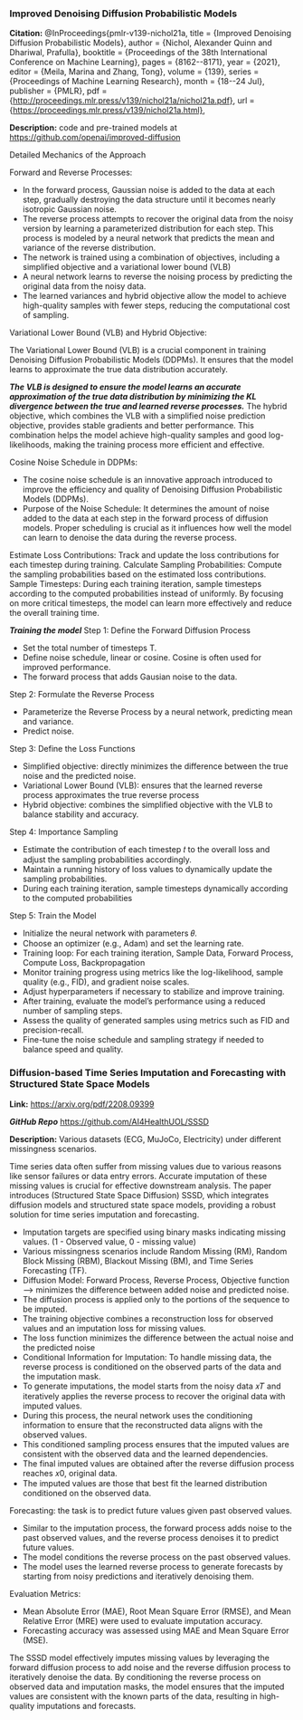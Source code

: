### Improved Denoising Diffusion Probabilistic Models

**Citation:** @InProceedings{pmlr-v139-nichol21a,
  title = 	 {Improved Denoising Diffusion Probabilistic Models},
  author =       {Nichol, Alexander Quinn and Dhariwal, Prafulla},
  booktitle = 	 {Proceedings of the 38th International Conference on Machine Learning},
  pages = 	 {8162--8171},
  year = 	 {2021},
  editor = 	 {Meila, Marina and Zhang, Tong},
  volume = 	 {139},
  series = 	 {Proceedings of Machine Learning Research},
  month = 	 {18--24 Jul},
  publisher =    {PMLR},
  pdf = 	 {http://proceedings.mlr.press/v139/nichol21a/nichol21a.pdf},
  url = 	 {https://proceedings.mlr.press/v139/nichol21a.html},

**Description:** 
code and pre-trained models at https://github.com/openai/improved-diffusion 

Detailed Mechanics of the Approach

Forward and Reverse Processes:

- In the forward process, Gaussian noise is added to the data at each step, gradually destroying the data structure until it becomes nearly isotropic Gaussian noise.
- The reverse process attempts to recover the original data from the noisy version by learning a parameterized distribution for each step. This process is modeled by a neural network that predicts the mean and variance of the reverse distribution.
- The network is trained using a combination of objectives, including a simplified objective and a variational lower bound (VLB)
- A neural network learns to reverse the noising process by predicting the original data from the noisy data.
- The learned variances and hybrid objective allow the model to achieve high-quality samples with fewer steps, reducing the computational cost of sampling.

Variational Lower Bound (VLB) and Hybrid Objective:

The Variational Lower Bound (VLB) is a crucial component in training Denoising Diffusion Probabilistic Models (DDPMs). It ensures that the model learns to approximate the true data distribution accurately. 

***The VLB is designed to ensure the model learns an accurate approximation of the true data distribution by minimizing the KL divergence between the true and learned reverse processes.*** The hybrid objective, which combines the VLB with a simplified noise prediction objective, provides stable gradients and better performance. This combination helps the model achieve high-quality samples and good log-likelihoods, making the training process more efficient and effective.

Cosine Noise Schedule in DDPMs:

- The cosine noise schedule is an innovative approach introduced to improve the efficiency and quality of Denoising Diffusion Probabilistic Models (DDPMs).
- Purpose of the Noise Schedule: It determines the amount of noise added to the data at each step in the forward process of diffusion models. Proper scheduling is crucial as it influences how well the model can learn to denoise the data during the reverse process.

Estimate Loss Contributions: Track and update the loss contributions for each timestep during training.
Calculate Sampling Probabilities: Compute the sampling probabilities based on the estimated loss contributions.
Sample Timesteps: During each training iteration, sample timesteps according to the computed probabilities instead of uniformly.
By focusing on more critical timesteps, the model can learn more effectively and reduce the overall training time.

***Training the model***
Step 1: Define the Forward Diffusion Process
- Set the total number of timesteps T.
- Define noise schedule, linear or cosine. Cosine is often used for improved performance.
- The forward process that adds Gausian noise to the data.
  
Step 2: Formulate the Reverse Process
- Parameterize the Reverse Process by a neural network, predicting mean and variance.
- Predict noise.

Step 3: Define the Loss Functions
- Simplified objective: directly minimizes the difference between the true noise and the predicted noise.
- Variational Lower Bound (VLB): ensures that the learned reverse process approximates the true reverse process
- Hybrid objective: combines the simplified objective with the VLB to balance stability and accuracy.

Step 4: Importance Sampling
- Estimate the contribution of each timestep 𝑡 to the overall loss and adjust the sampling probabilities accordingly.
- Maintain a running history of loss values to dynamically update the sampling probabilities.
- During each training iteration, sample timesteps dynamically according to the computed probabilities

Step 5: Train the Model
- Initialize the neural network with parameters 𝜃.
- Choose an optimizer (e.g., Adam) and set the learning rate.
- Training loop: For each training iteration, Sample Data, Forward Process, Compute Loss, Backpropagation
- Monitor training progress using metrics like the log-likelihood, sample quality (e.g., FID), and gradient noise scales.
- Adjust hyperparameters if necessary to stabilize and improve training.
- After training, evaluate the model’s performance using a reduced number of sampling steps.
- Assess the quality of generated samples using metrics such as FID and precision-recall.
- Fine-tune the noise schedule and sampling strategy if needed to balance speed and quality.

### Diffusion-based Time Series Imputation and Forecasting with Structured State Space Models

**Link:** https://arxiv.org/pdf/2208.09399

***GitHub Repo*** https://github.com/AI4HealthUOL/SSSD 

**Description:**
Various datasets (ECG, MuJoCo, Electricity) under different missingness scenarios.

Time series data often suffer from missing values due to various reasons like sensor failures or data entry errors. Accurate imputation of these missing values is crucial for effective downstream analysis. The paper introduces (Structured State Space Diffusion) SSSD, which integrates diffusion models and structured state space models, providing a robust solution for time series imputation and forecasting.

- Imputation targets are specified using binary masks indicating missing values. (1 - Observed value, 0 - missing value)
- Various missingness scenarios include Random Missing (RM), Random Block Missing (RBM), Blackout Missing (BM), and Time Series Forecasting (TF).
- Diffusion Model: Forward Process, Reverse Process, Objective function --> minimizes the difference between added noise and predicted noise.
- The diffusion process is applied only to the portions of the sequence to be imputed.
- The training objective combines a reconstruction loss for observed values and an imputation loss for missing values.
- The loss function minimizes the difference between the actual noise and the predicted noise
- Conditional Information for Imputation: To handle missing data, the reverse process is conditioned on the observed parts of the data and the imputation mask.
- To generate imputations, the model starts from the noisy data 𝑥𝑇 and iteratively applies the reverse process to recover the original data with imputed values.
- During this process, the neural network uses the conditioning information to ensure that the reconstructed data aligns with the observed values.
- This conditioned sampling process ensures that the imputed values are consistent with the observed data and the learned dependencies.
- The final imputed values are obtained after the reverse diffusion process reaches 𝑥0, original data.
- The imputed values are those that best fit the learned distribution conditioned on the observed data.

Forecasting: the task is to predict future values given past observed values.
- Similar to the imputation process, the forward process adds noise to the past observed values, and the reverse process denoises it to predict future values.
- The model conditions the reverse process on the past observed values.
- The model uses the learned reverse process to generate forecasts by starting from noisy predictions and iteratively denoising them.

Evaluation Metrics:

- Mean Absolute Error (MAE), Root Mean Square Error (RMSE), and Mean Relative Error (MRE) were used to evaluate imputation accuracy.
- Forecasting accuracy was assessed using MAE and Mean Square Error (MSE).

The SSSD model effectively imputes missing values by leveraging the forward diffusion process to add noise and the reverse diffusion process to iteratively denoise the data. By conditioning the reverse process on observed data and imputation masks, the model ensures that the imputed values are consistent with the known parts of the data, resulting in high-quality imputations and forecasts.
